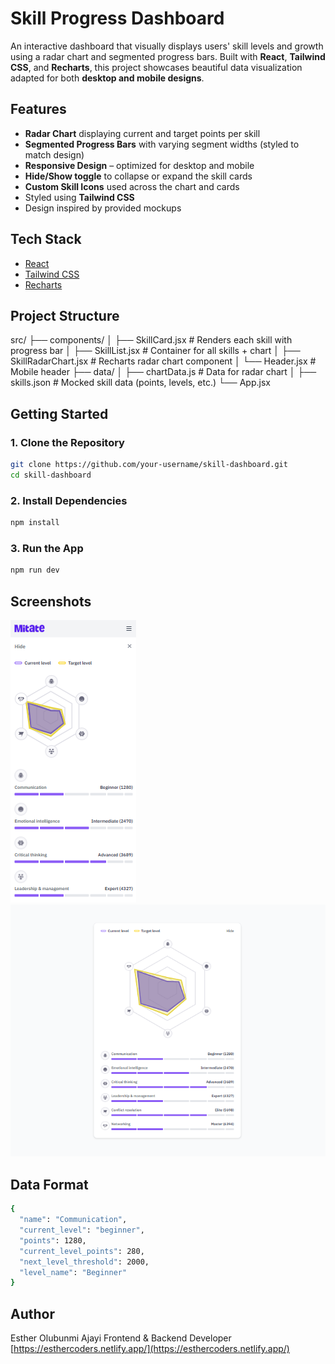 # Skill Progress Dashboard

An interactive dashboard that visually displays users' skill levels and growth using a radar chart and segmented progress bars. Built with **React**, **Tailwind CSS**, and **Recharts**, this project showcases beautiful data visualization adapted for both **desktop and mobile designs**.

## Features

- **Radar Chart** displaying current and target points per skill
- **Segmented Progress Bars** with varying segment widths (styled to match design)
- **Responsive Design** – optimized for desktop and mobile
- **Hide/Show toggle** to collapse or expand the skill cards
- **Custom Skill Icons** used across the chart and cards
- Styled using **Tailwind CSS**
- Design inspired by provided mockups

## Tech Stack

- [React](https://reactjs.org/)
- [Tailwind CSS](https://tailwindcss.com/)
- [Recharts](https://recharts.org/)

## Project Structure

src/
├── components/
│ ├── SkillCard.jsx # Renders each skill with progress bar
│ ├── SkillList.jsx # Container for all skills + chart
│ ├── SkillRadarChart.jsx # Recharts radar chart component
│ └── Header.jsx # Mobile header
├── data/
│ ├── chartData.js # Data for radar chart
│ ├── skills.json # Mocked skill data (points, levels, etc.)
└── App.jsx


## Getting Started

### 1. Clone the Repository

```bash
git clone https://github.com/your-username/skill-dashboard.git
cd skill-dashboard
```

### 2. Install Dependencies

```bash
npm install
```

### 3. Run the App

```bash
npm run dev
```

## Screenshots

![	Mobile View ](./mobile-view.png)
![	Web View ](./web-view.png)

## Data Format

```bash
{
  "name": "Communication",
  "current_level": "beginner",
  "points": 1280,
  "current_level_points": 280,
  "next_level_threshold": 2000,
  "level_name": "Beginner"
}
```

## Author
Esther Olubunmi Ajayi
Frontend & Backend Developer
[https://esthercoders.netlify.app/](https://esthercoders.netlify.app/)